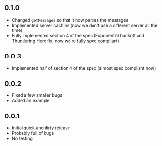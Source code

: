 ## 0.1.0

- Changed `getMessages` so that it now parses the messages
- Implemented server cachine (now we don't use a different server all the time)
- Fully implemented section 4 of the spec
(Exponential backoff and Thundering Herd fix, now we're fully spec compliant)

## 0.0.3

- Implemented half of section 4 of the spec (almost spec compliant now)

## 0.0.2

- Fixed a few smaller bugs
- Added an example

## 0.0.1

- Initial quick and dirty release
- Probably full of bugs
- No testing
